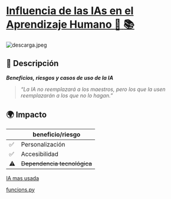 


# <ins>Influencia de las IAs en el Aprendizaje Humano :robot: :books:<ins>

![descarga.jpeg](descarga.jpeg)



## :book: Descripción  
***Beneficios, riesgos y casos de uso de la IA***
> *“La IA no reemplazará a los maestros, pero los que la usen reemplazarán a los que no lo hagan.”*  

## :earth_africa: Impacto  
  |              | beneficio/riesgo         |
|--------------------| --- |
| :white_check_mark: | Personalización          |
| :white_check_mark: | Accesibilidad            |
| :warning:          | ~~Dependencia tecnológica~~ | 

[IA mas usada](https://chatgpt.com)

[funcions.py](funcions.py)